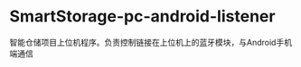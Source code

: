 SmartStorage-pc-android-listener
================================

智能仓储项目上位机程序。负责控制链接在上位机上的蓝牙模块，与Android手机端通信
